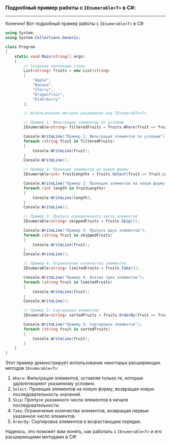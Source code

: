 ### Подробный пример работы с `IEnumerable<T>` в C#: ###

---

Конечно! Вот подробный пример работы с `IEnumerable<T>` в C#:

```csharp
using System;
using System.Collections.Generic;

class Program
{
    static void Main(string[] args)
    {
        // Создание коллекции строк
        List<string> fruits = new List<string>
        {
            "Apple",
            "Banana",
            "Cherry",
            "Dragonfruit",
            "Elderberry"
        };

        // Использование методов расширения над IEnumerable<T>

        // Пример 1: Фильтрация элементов по условию
        IEnumerable<string> filteredFruits = fruits.Where(fruit => fruit.StartsWith("A"));

        Console.WriteLine("Пример 1: Фильтрация элементов по условию");
        foreach (string fruit in filteredFruits)
        {
            Console.WriteLine(fruit);
        }
        Console.WriteLine();

        // Пример 2: Проекция элементов на новую форму
        IEnumerable<int> fruitLengths = fruits.Select(fruit => fruit.Length);

        Console.WriteLine("Пример 2: Проекция элементов на новую форму (длина строки)");
        foreach (int length in fruitLengths)
        {
            Console.WriteLine(length);
        }
        Console.WriteLine();

        // Пример 3: Пропуск определенного числа элементов
        IEnumerable<string> skippedFruits = fruits.Skip(2);

        Console.WriteLine("Пример 3: Пропуск двух элементов");
        foreach (string fruit in skippedFruits)
        {
            Console.WriteLine(fruit);
        }
        Console.WriteLine();

        // Пример 4: Ограничение количества элементов
        IEnumerable<string> limitedFruits = fruits.Take(3);

        Console.WriteLine("Пример 4: Взятие трех элементов");
        foreach (string fruit in limitedFruits)
        {
            Console.WriteLine(fruit);
        }
        Console.WriteLine();

        // Пример 5: Сортировка элементов
        IEnumerable<string> sortedFruits = fruits.OrderBy(fruit => fruit);

        Console.WriteLine("Пример 5: Сортировка элементов");
        foreach (string fruit in sortedFruits)
        {
            Console.WriteLine(fruit);
        }
    }
}
```

Этот пример демонстрирует использование некоторых расширяющих методов `IEnumerable<T>`:

1. `Where`: Фильтрация элементов, оставляя только те, которые удовлетворяют указанному условию.
2. `Select`: Проекция элементов на новую форму, возвращая новую последовательность значений.
3. `Skip`: Пропуск указанного числа элементов в начале последовательности.
4. `Take`: Ограничение количества элементов, возвращая первые указанное число элементов.
5. `OrderBy`: Сортировка элементов в возрастающем порядке.

Надеюсь, это поможет вам понять, как работать с `IEnumerable<T>` и его расширяющими методами в C#!
